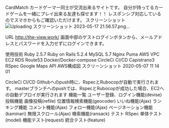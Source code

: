 CardMatch
カードゲーマー同士が交流出来るサイトです。
自分が持ってるカードゲームを一緒にプレイ出来る友達も探せます！！
レスポンシブ対応しているのでスマホからもご確認いただけます。 スクリーンショット 
![Uploading スクリーンショット 2023-05-17 21.56.57.png…]()

URL
http://the-view.work/
画面中部のゲストログインボタンから、メールアドレスとパスワードを入力せずにログインできます。

使用技術
Ruby 2.5.7
Ruby on Rails 5.2.4
MySQL 5.7
Nginx
Puma
AWS
VPC
EC2
RDS
Route53
Docker/Docker-compose
CircleCi CI/CD
Capistrano3
RSpec
Google Maps API
AWS構成図
スクリーンショット 2020-05-07 11 14 01

CircleCi CI/CD
Githubへのpush時に、RspecとRubocopが自動で実行されます。
masterブランチへのpushでは、RspecとRubocopが成功した場合、EC2への自動デプロイが実行されます
機能一覧
ユーザー登録、ログイン機能(devise)
投稿機能
画像投稿(refile)
位置情報検索機能(geocoder)
いいね機能(Ajax)
ランキング機能
コメント機能(Ajax)
フォロー機能(Ajax)
ページネーション機能(kaminari)
無限スクロール(Ajax)
検索機能(ransack)
テスト
RSpec
単体テスト(model)
機能テスト(request)
統合テスト(feature)
